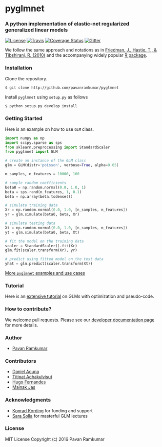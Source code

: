 # pyglmnet
### A python implementation of elastic-net regularized generalized linear models

[![License](https://img.shields.io/badge/license-MIT-blue.svg?style=flat)](https://github.com/pavanramkumar/pyglmnet/blob/master/LICENSE) [![Travis](https://api.travis-ci.org/pavanramkumar/pyglmnet.svg?branch=master "Travis")](https://travis-ci.org/pavanramkumar/pyglmnet)
[![Coverage Status](https://coveralls.io/repos/github/pavanramkumar/pyglmnet/badge.svg?branch=master)](https://coveralls.io/github/pavanramkumar/pyglmnet?branch=master)
[![Gitter](https://badges.gitter.im/pavanramkumar/pyglmnet.svg)](https://gitter.im/pavanramkumar/pyglmnet?utm_source=badge&utm_medium=badge&utm_campaign=pr-badge)

We follow the same approach and notations as in
[Friedman, J., Hastie, T., & Tibshirani, R. (2010)](https://core.ac.uk/download/files/153/6287975.pdf)
and the accompanying widely popular [R package](https://web.stanford.edu/~hastie/glmnet/glmnet_alpha.html).

### Installation

Clone the repository.

```bash
$ git clone http://github.com/pavanramkumar/pyglmnet
```

Install `pyglmnet` using `setup.py` as follows

```bash
$ python setup.py develop install
```

### Getting Started

Here is an example on how to use `GLM` class.

```python
import numpy as np
import scipy.sparse as sps
from sklearn.preprocessing import StandardScaler
from pyglmnet import GLM

# create an instance of the GLM class
glm = GLM(distr='poisson', verbose=True, alpha=0.05)

n_samples, n_features = 10000, 100

# sample random coefficients
beta0 = np.random.normal(0.0, 1.0, 1)
beta = sps.rand(n_features, 1, 0.1)
beta = np.array(beta.todense())

# simulate training data
Xr = np.random.normal(0.0, 1.0, [n_samples, n_features])
yr = glm.simulate(beta0, beta, Xr)

# simulate testing data
Xt = np.random.normal(0.0, 1.0, [n_samples, n_features])
yt = glm.simulate(beta0, beta, Xt)

# fit the model on the training data
scaler = StandardScaler().fit(Xr)
glm.fit(scaler.transform(Xr), yr)

# predict using fitted model on the test data
yhat = glm.predict(scaler.transform(Xt))
```

[More `pyglmnet` examples and use cases](http://pavanramkumar.github.io/pyglmnet/auto_examples/index.html)


### Tutorial

Here is an [extensive tutorial](http://pavanramkumar.github.io/pyglmnet/tutorial.html) on GLMs with optimization and pseudo-code.

### How to contribute?

We welcome pull requests. Please see our [developer documentation page](http://pavanramkumar.github.io/pyglmnet/developers.html) for more details.

### Author

* [Pavan Ramkumar](http:/github.com/pavanramkumar)

### Contributors

* [Daniel Acuna](http:/github.com/daniel-acuna)
* [Titipat Achakulvisut](http:/github.com/titipata)
* [Hugo Fernandes](http:/github.com/hugoguh)
* [Mainak Jas](http:/github.com/jasmainak)

### Acknowledgments

* [Konrad Kording](http://kordinglab.com) for funding and support
* [Sara Solla](http://www.physics.northwestern.edu/people/joint-faculty/sara-solla.html) for masterful GLM lectures

### License

MIT License Copyright (c) 2016 Pavan Ramkumar
